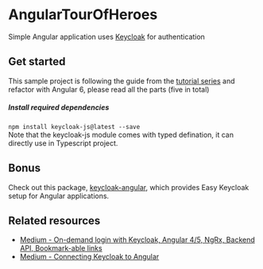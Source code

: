 # AngularTourOfHeroes
Simple Angular application uses [Keycloak](https://www.keycloak.org/index.html) for authentication

## Get started
This sample project is following the guide from the [tutorial series](https://symbiotics.co.za/integrating-keycloak-with-an-angular-4-web-application-part-5/) and refactor with Angular 6, please read all the parts (five in total)

##### Install required dependencies
`npm install keycloak-js@latest --save` <br>
Note that the keycloak-js module comes with typed defination, it can directly use in Typescript project. 

## Bonus
Check out this package, [keycloak-angular](https://www.npmjs.com/package/keycloak-angular), which provides Easy Keycloak setup for Angular applications.

## Related resources
- [Medium - On-demand login with Keycloak, Angular 4/5, NgRx, Backend API, Bookmark-able links](https://medium.com/@SumanthShankar/on-demand-login-with-keycloak-angular-4-5-ngrx-backend-api-bookmark-able-links-ecb065dc7993)
- [Medium - Connecting Keycloak to Angular](https://medium.com/@blained3/connecting-keycloak-to-angular-d175c92a0dd3)

